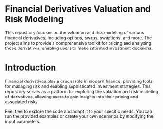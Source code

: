 # Financial Derivatives Valuation and Risk Modeling
This repository focuses on the valuation and risk modeling of various financial derivatives, including options, swaps, swaptions, and more. The project aims to provide a comprehensive toolkit for pricing and analyzing these derivatives, enabling users to make informed investment decisions.

# Introduction
Financial derivatives play a crucial role in modern finance, providing tools for managing risk and enabling sophisticated investment strategies. This repository serves as a platform for exploring the valuation and risk modeling of derivatives, allowing users to gain insights into their pricing and associated risks.


Feel free to explore the code and adapt it to your specific needs. You can run the provided examples or create your own scenarios by modifying the input parameters.
